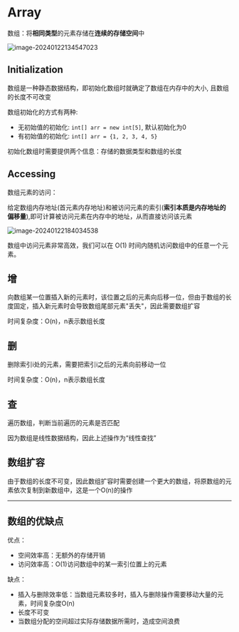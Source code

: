 # Array

数组：将**相同类型**的元素存储在**连续的存储空间**中

![image-20240122134547023](C:\Users\lenovo\AppData\Roaming\Typora\typora-user-images\image-20240122134547023.png)

## Initialization

数组是一种静态数据结构，即初始化数组时就确定了数组在内存中的大小, 且数组的长度不可改变

数组初始化的方式有两种:

- 无初始值的初始化: `int[] arr = new int[5]`, 默认初始化为0
- 有初始值的初始化: `int[] arr = {1, 2, 3, 4, 5}`  

初始化数组时需要提供两个信息：存储的数据类型和数组的长度

## Accessing

数组元素的访问：

给定数组内存地址(首元素内存地址)和被访问元素的索引(**索引本质是内存地址的偏移量**),即可计算被访问元素在内存中的地址，从而直接访问该元素

![image-20240122184034538](C:\Users\lenovo\AppData\Roaming\Typora\typora-user-images\image-20240122184034538.png)

数组中访问元素非常高效，我们可以在 O(1) 时间内随机访问数组中的任意一个元素。

## 增

向数组某一位置插入新的元素时，该位置之后的元素向后移一位，但由于数组的长度固定，插入新元素时会导致数组尾部元素"丢失"，因此需要数组扩容

时间复杂度：O(n)，n表示数组长度

## 删

删除索引i处的元素，需要把索引i之后的元素向前移动一位

时间复杂度：O(n)，n表示数组长度

## 查

遍历数组，判断当前遍历的元素是否匹配

因为数组是线性数据结构，因此上述操作为“线性查找”

## 数组扩容

由于数组的长度不可变，因此数组扩容时需要创建一个更大的数组，将原数组的元素依次复制到新数组中，这是一个O(n)的操作

-------------

## 数组的优缺点

优点：

- 空间效率高：无额外的存储开销
- 访问效率高：O(1)访问数组中的某一索引位置上的元素

缺点：

- 插入与删除效率低：当数组元素较多时，插入与删除操作需要移动大量的元素，时间复杂度O(n)
- 长度不可变
- 当数组分配的空间超过实际存储数据所需时，造成空间浪费